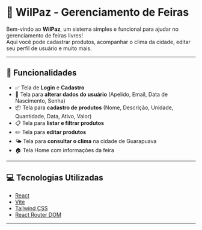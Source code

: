 # 🌽 WilPaz - Gerenciamento de Feiras

Bem-vindo ao **WilPaz**, um sistema simples e funcional para ajudar no gerenciamento de feiras livres!  
Aqui você pode cadastrar produtos, acompanhar o clima da cidade, editar seu perfil de usuário e muito mais.

---

## 📌 Funcionalidades

- ✅ Tela de **Login** e **Cadastro**
- 👤 Tela para **alterar dados do usuário** (Apelido, Email, Data de Nascimento, Senha)
- 📦 Tela para **cadastro de produtos** (Nome, Descrição, Unidade, Quantidade, Data, Ativo, Valor)
- 📋 Tela para **listar e filtrar produtos**
- ✏️ Tela para **editar produtos**
- 🌤️ Tela para **consultar o clima** na cidade de Guarapuava
- 🏠 Tela Home com informações da feira

---

## 💻 Tecnologias Utilizadas

- [React](https://reactjs.org/)
- [Vite](https://vitejs.dev/)
- [Tailwind CSS](https://tailwindcss.com/)
- [React Router DOM](https://reactrouter.com/en/main)

---
